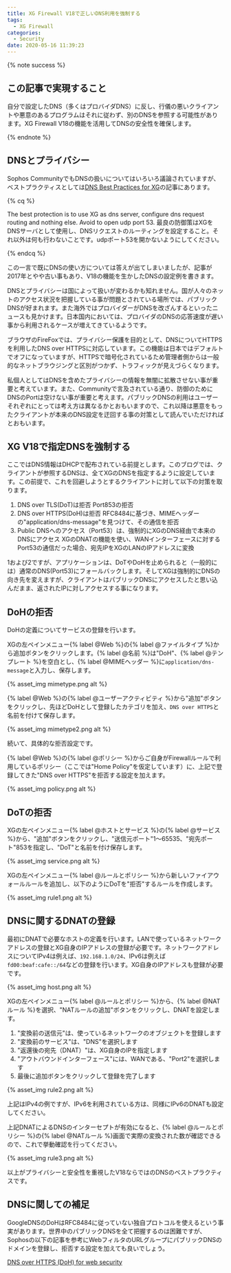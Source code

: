 ```yaml
---
title: XG Firewall V18で正しいDNS利用を強制する
tags:
  - XG Firewall
categories:
  - Security
date: 2020-05-16 11:39:23
---
```



{% note success  %}

## この記事で実現すること

自分で設定したDNS（多くはプロバイダDNS）に反し、行儀の悪いクライアントや悪意のあるプログラムはそれに従わず、別のDNSを参照する可能性があります。XG Firewall V18の機能を活用してDNSの安全性を確保します。


{% endnote %}

<!-- more -->

## DNSとプライバシー

Sophos CommunityでもDNSの扱いについてはいろいろ議論されていますが、ベストプラクティスとしては[DNS Best Practices for XG](https://community.sophos.com/products/xg-firewall/f/network-and-routing/95100/dns-best-practices-for-xg)の記事にあります。

{% cq %}

The best protection is to use XG as dns server, configure dns request routing and nothing else. Avoid to open udp port 53.
最良の防御策はXGをDNSサーバとして使用し、DNSリクエストのルーティングを設定すること。それ以外は何も行わないことです。udpポート53を開かないようにしてください。

{% endcq %}

この一言で既にDNSの使い方については答えが出てしまいましたが、記事が2017年とやや古い事もあり、V18の機能を生かしたDNSの設定例を書きます。

DNSとプライバシーは国によって扱いが変わるかも知れません。国が人々のネットのアクセス状況を把握している事が問題とされている場所では、パブリックDNSが好まれます。また海外ではプロバイダーがDNSを改ざんするといったニュースも見かけます。日本国内においては、プロバイダのDNSの応答速度が遅い事から利用されるケースが増えてきているようです。

ブラウザのFireFoxでは、プライバシー保護を目的として、DNSについてHTTPSを利用したDNS over HTTPSに対応しています。この機能は日本ではデフォルトでオフになっていますが、HTTPSで暗号化されているため管理者側からは一般的なネットブラウジングと区別がつかず、トラフィックが見えづらくなります。

私個人としてはDNSを含めたプライバシーの情報を無闇に拡散させない事が重要と考えています。また、Communityで言及されている通り、防御のためにDNSのPortは空けない事が重要と考えます。パブリックDNSの利用はユーザーそれぞれにとっては考え方は異なるかとおもいますので、これ以降は悪意をもったクライアントが本来のDNS設定を迂回する事の対策として読んでいただければとおもいます。

## XG V18で指定DNSを強制する

ここではDNS情報はDHCPで配布されている前提とします。このブログでは、クライアントが参照するDNSは、全てXGのDNSを指定するように設定しています。この前提で、これを回避しようとするクライアントに対して以下の対策を取ります。

1. DNS over TLS(DoT)は拒否
 Port853の拒否
2. DNS over HTTPS(DoH)は拒否
 RFC8484に基づき、MIMEヘッダーの"application/dns-message"を見つけて、その通信を拒否
3. Public DNSへのアクセス（Port53）は、強制的にXGのDNS経由で本来のDNSにアクセス
 XGのDNATの機能を使い、WANインターフェースに対するPort53の通信だった場合、宛先IPをXGのLANのIPアドレスに変換

1および2ですが、アプリケーションは、DoTやDoHを止められると（一般的には）通常のDNS(Port53)にフォールバックします。そしてXGは強制的にDNSの向き先を変えますが、クライアントはパブリックDNSにアクセスしたと思い込んだまま、返されたIPに対しアクセスする事になります。

## DoHの拒否

DoHの定義についてサービスの登録を行います。

XGの左ペインメニュー{% label @Web %}の{% label @ファイルタイプ %}から追加ボタンをクリックします。{% label @名前 %}は"DoH"、{% label @テンプレート %}を空白とし、{% label @MIMEヘッダー %}に`application/dns-message`と入力し、保存します。

{% asset_img mimetype.png alt %}

{% label @Web %}の{% label @ユーザーアクティビティ %}から"追加"ボタンをクリックし、先ほどDoHとして登録したカテゴリを加え、`DNS over HTTPS`と名前を付けて保存します。

{% asset_img mimetype2.png alt %}

続いて、具体的な拒否設定です。

{% label @Web %}の{% label @ポリシー %}からご自身がFirewallルールで利用しているポリシー（ここでは"Home Policy"を仮定しています）に、上記で登録してきた"DNS over HTTPS"を拒否する設定を加えます。

{% asset_img policy.png alt %}

## DoTの拒否

XGの左ペインメニュー{% label @ホストとサービス %}の{% label @サービス %}から、"追加"ボタンをクリックし、"送信元ポート"1〜65535、"宛先ポート"853を指定し、"DoT"と名前を付け保存します。

{% asset_img service.png alt %}

XGの左ペインメニュー{% label @ルールとポリシー %}から新しいファイアウォールルールを追加し、以下のようにDoTを"拒否"するルールを作成します。

{% asset_img rule1.png alt %}

## DNSに関するDNATの登録

最初にDNATで必要なホストの定義を行います。LANで使っているネットワークアドレスの登録とXG自身のIPアドレスの登録が必要です。ネットワークアドレスについてIPv4は例えば、`192.168.1.0/24`、IPv6は例えば`fd00:beaf:cafe::/64`などの登録を行います。XG自身のIPアドレスも登録が必要です。

{% asset_img host.png alt %}

XGの左ペインメニュー{% label @ルールとポリシー %}から、{% label @NATルール %}を選択、"NATルールの追加"ボタンをクリックし、DNATを設定します。

1. "変換前の送信元"は、使っているネットワークのオブジェクトを登録します
2. "変換前のサービス"は、"DNS"を選択します
3. "返還後の宛先（DNAT）"は、XG自身のIPを指定します
4. "アウトバウンドインターフェース"には、WANである、"Port2"を選択します
5. 最後に追加ボタンをクリックして登録を完了します

{% asset_img rule2.png alt %}

上記はIPv4の例ですが、IPv6を利用されている方は、同様にIPv6のDNATも設定してください。

上記DNATによるDNSのインターセプトが有効になると、{% label @ルールとポリシー %}の{% label @NATルール %}画面で実際の変換された数が確認できるので、これで挙動確認を行ってください。

{% asset_img rule3.png alt %}

 以上がプライバシーと安全性を重視したV18ならではのDNSのベストプラクティスです。

## DNSに関しての補足

GoogleDNSのDoHはRFC8484に従っていない独自プロトコルを使えるという事実があります。世界中のパブリックDNSを全て把握するのは困難ですが、Sophosの以下の記事を参考にWebフィルタのURLグループにパブリックDNSのドメインを登録し、拒否する設定を加えても良いでしょう。

[DNS over HTTPS (DoH) for web security](https://community.sophos.com/kb/en-us/134644)
